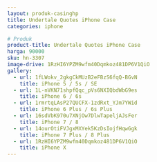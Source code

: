 ```yaml
---
layout: produk-casinghp
title: Undertale Quotes iPhone Case
categories: iphone

# Produk
product-title: Undertale Quotes iPhone Case
harga: 90000
sku: hn-3307
image-drive: 1RzHI6YPZM9wfm40Dqmkoz481DP6V1QiO
gallery:
  - url: 1fLWokv_2gkgCkMUzB2eFBzS6fqQ-BGvN
    title: iPhone 5 / 5s / SE
  - url: 1L-nVKN71shpfQqc_pVs6NXIQbdWbG9es
    title: iPhone 6 / 6s
  - url: 1rmrtqLAsP27QUCFX-1zdRxt_YJm7YWid
    title: iPhone 6 Plus / 6s Plus
  - url: 16sdVbK970u7XNjOw7DlwTapeljAJsFer
    title: iPhone 7 / 8
  - url: 14ourOtiFVJgxMXYek5KzDsIojfHqwGgk
    title: iPhone 7 Plus / 8 Plus
  - url: 1RzHI6YPZM9wfm40Dqmkoz481DP6V1QiO
    title: iPhone X
---
```

